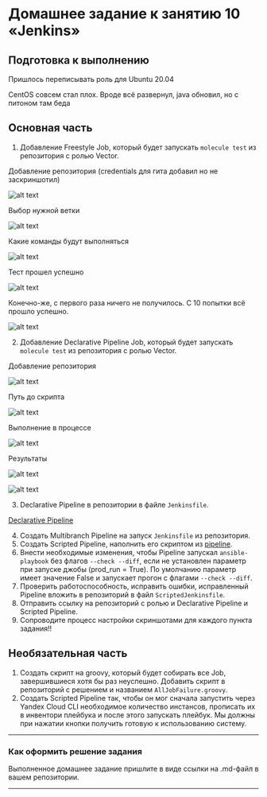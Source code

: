 # Домашнее задание к занятию 10 «Jenkins»

## Подготовка к выполнению

Пришлось переписывать роль для Ubuntu 20.04

CentOS совсем стал плох. Вроде всё развернул, java обновил, но с питоном там беда

## Основная часть

1. Добавление Freestyle Job, который будет запускать `molecule test` из репозитория с ролью Vector.

Добавление репозитория (credentials для гита добавил но не заскриншотил)

![alt text](<freestyle add git.png>)

Выбор нужной ветки

![alt text](<freestyle add git 2.png>)

Какие команды будут выполняться

![alt text](<freestyle shell.png>)

Тест прошел успешно

![alt text](<freestyle console.png>)

Конечно-же, с первого раза ничего не получилось. С 10 попытки всё прошло успешно.

![alt text](<freestyle result.png>)

2. Добавление Declarative Pipeline Job, который будет запускать `molecule test` из репозитория с ролью Vector.

Добавление репозитория 

![alt text](<pipeline add git.png>)

Путь до скрипта

![alt text](<pipeline add git 2.png>)

Выполнение в процессе

![alt text](<pipeline console.png>)

Результаты

![alt text](<pipeline result.png>)

![alt text](<pipeline result2.png>)

3. Declarative Pipeline в репозитории в файле `Jenkinsfile`.

[Declarative Pipeline](Jenkinsfile)

4. Создать Multibranch Pipeline на запуск `Jenkinsfile` из репозитория.
5. Создать Scripted Pipeline, наполнить его скриптом из [pipeline](./pipeline).
6. Внести необходимые изменения, чтобы Pipeline запускал `ansible-playbook` без флагов `--check --diff`, если не установлен параметр при запуске джобы (prod_run = True). По умолчанию параметр имеет значение False и запускает прогон с флагами `--check --diff`.
7. Проверить работоспособность, исправить ошибки, исправленный Pipeline вложить в репозиторий в файл `ScriptedJenkinsfile`.
8. Отправить ссылку на репозиторий с ролью и Declarative Pipeline и Scripted Pipeline.
9. Сопроводите процесс настройки скриншотами для каждого пункта задания!!

## Необязательная часть

1. Создать скрипт на groovy, который будет собирать все Job, завершившиеся хотя бы раз неуспешно. Добавить скрипт в репозиторий с решением и названием `AllJobFailure.groovy`.
2. Создать Scripted Pipeline так, чтобы он мог сначала запустить через Yandex Cloud CLI необходимое количество инстансов, прописать их в инвентори плейбука и после этого запускать плейбук. Мы должны при нажатии кнопки получить готовую к использованию систему.

---

### Как оформить решение задания

Выполненное домашнее задание пришлите в виде ссылки на .md-файл в вашем репозитории.

---
